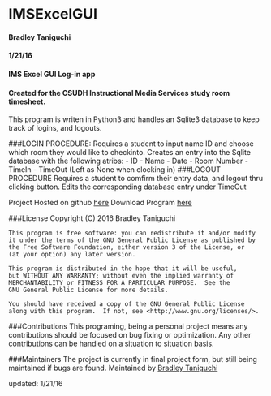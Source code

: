 # IMSExcelGUI
#### Bradley Taniguchi
#### 1/21/16
#### IMS Excel GUI Log-in app
#### Created for the CSUDH Instructional Media Services study room timesheet.
This program is writen in Python3 and handles an Sqlite3 database to keep track of logins, and logouts.

###LOGIN PROCEDURE:
    Requires a student to input name ID and choose which room they would like to checkinto. 
    Creates an entry into the Sqlite database with the following atribs:
    - ID 
    - Name
    - Date
    - Room Number
    - TimeIn
    - TimeOut (Left as None when clocking in)
###LOGOUT PROCEDURE
    Requires a student to comfirm their entry data, and logout thru clicking button.
    Edits the corresponding database entry under TimeOut

Project Hosted on github [here][1]
Download Program [here][2]

###License
    Copyright (C) 2016  Bradley Taniguchi

    This program is free software: you can redistribute it and/or modify
    it under the terms of the GNU General Public License as published by
    the Free Software Foundation, either version 3 of the License, or
    (at your option) any later version.

    This program is distributed in the hope that it will be useful,
    but WITHOUT ANY WARRANTY; without even the implied warranty of
    MERCHANTABILITY or FITNESS FOR A PARTICULAR PURPOSE.  See the
    GNU General Public License for more details.

    You should have received a copy of the GNU General Public License
    along with this program.  If not, see <http://www.gnu.org/licenses/>.
    
###Contributions
This programing, being a personal project means any contributions should be focused on bug fixing 
or optimization. Any other contributions can be handled on a situation to situation basis. 

###Maintainers
The project is currently in final project form, but still being maintained if bugs are found.
Maintained by [Bradley Taniguchi][3]

updated: 1/21/16

[1]: https://github.com/bradtaniguchi/IMSExcelGUI
[2]: https://github.com/bradtaniguchi/IMSExcelGUI/archive/master.zip
[3]: https://github.com/bradtaniguchi
